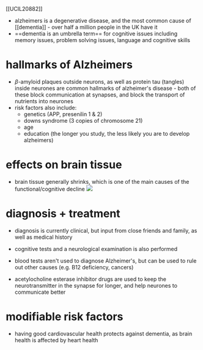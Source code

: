 [[UCIL20882]]

- alzheimers is a degenerative disease, and the most common cause of [[dementia]] - over half a million people in the UK have it
- ==dementia is an umbrella term== for cognitive issues including memory issues, problem solving issues, language and cognitive skills

# hallmarks of Alzheimers

- $\beta$-amyloid plaques outside neurons, as well as protein tau (tangles) inside neurones are common hallmarks of alzheimer's disease - both of these block communication at synapses, and block the transport of nutrients into neurones
- risk factors also include:
	- genetics (APP, presenilin 1 & 2)
	- downs syndrome (3 copies of chromosome 21)
	- age
	- education (the longer you study, the less likely you are to develop alzheimers)

# effects on brain tissue

- brain tissue generally shrinks, which is one of the main causes of the functional/cognitive decline
![](https://i.imgur.com/SLvFMSY.png)

# diagnosis + treatment

- diagnosis is currently clinical, but input from close friends and family, as well as medical history
- cognitive tests and a neurological examination is also performed
- blood tests aren't used to diagnose Alzheimer's, but can be used to rule out other causes (e.g. B12 deficiency, cancers)

- acetylocholine esterase inhibitor drugs are used to keep the neurotransmitter in the synapse for longer, and help neurones to communicate better

# modifiable risk factors

- having good cardiovascular health protects against dementia, as brain health is affected by heart health